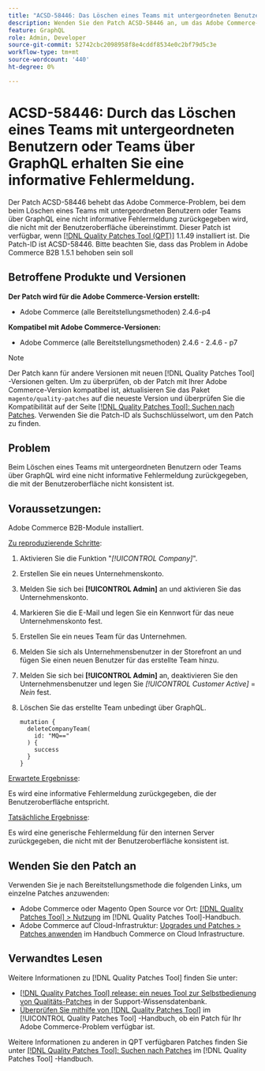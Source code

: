 ```yaml
---
title: "ACSD-58446: Das Löschen eines Teams mit untergeordneten Benutzern oder Teams über GraphQL gibt eine informative Fehlermeldung."
description: Wenden Sie den Patch ACSD-58446 an, um das Adobe Commerce-Problem zu beheben, bei dem beim Löschen eines Teams mit untergeordneten Benutzern oder Teams über GraphQL eine nicht informative Fehlermeldung zurückgegeben wird, die nicht mit der Benutzeroberfläche übereinstimmt.
feature: GraphQL
role: Admin, Developer
source-git-commit: 52742cbc2098958f8e4cddf8534e0c2bf79d5c3e
workflow-type: tm+mt
source-wordcount: '440'
ht-degree: 0%

---
```


# ACSD-58446: Durch das Löschen eines Teams mit untergeordneten Benutzern oder Teams über GraphQL erhalten Sie eine informative Fehlermeldung.

Der Patch ACSD-58446 behebt das Adobe Commerce-Problem, bei dem beim Löschen eines Teams mit untergeordneten Benutzern oder Teams über GraphQL eine nicht informative Fehlermeldung zurückgegeben wird, die nicht mit der Benutzeroberfläche übereinstimmt. Dieser Patch ist verfügbar, wenn [[!DNL Quality Patches Tool (QPT)]](https://experienceleague.adobe.com/en/docs/commerce-knowledge-base/kb/announcements/commerce-announcements/magento-quality-patches-released-new-tool-to-self-serve-quality-patches) 1.1.49 installiert ist. Die Patch-ID ist ACSD-58446. Bitte beachten Sie, dass das Problem in Adobe Commerce B2B 1.5.1 behoben sein soll

## Betroffene Produkte und Versionen

**Der Patch wird für die Adobe Commerce-Version erstellt:**

* Adobe Commerce (alle Bereitstellungsmethoden) 2.4.6-p4

**Kompatibel mit Adobe Commerce-Versionen:**

* Adobe Commerce (alle Bereitstellungsmethoden) 2.4.6 - 2.4.6 - p7

>[!NOTE]
>
>Der Patch kann für andere Versionen mit neuen [!DNL Quality Patches Tool] -Versionen gelten. Um zu überprüfen, ob der Patch mit Ihrer Adobe Commerce-Version kompatibel ist, aktualisieren Sie das Paket `magento/quality-patches` auf die neueste Version und überprüfen Sie die Kompatibilität auf der Seite [[!DNL Quality Patches Tool]: Suchen nach Patches](https://experienceleague.adobe.com/tools/commerce-quality-patches/index.html). Verwenden Sie die Patch-ID als Suchschlüsselwort, um den Patch zu finden.

## Problem

Beim Löschen eines Teams mit untergeordneten Benutzern oder Teams über GraphQL wird eine nicht informative Fehlermeldung zurückgegeben, die mit der Benutzeroberfläche nicht konsistent ist.

## Voraussetzungen:

Adobe Commerce B2B-Module installiert.

<u>Zu reproduzierende Schritte</u>:

1. Aktivieren Sie die Funktion &quot;*[!UICONTROL Company]*&quot;.
1. Erstellen Sie ein neues Unternehmenskonto.
1. Melden Sie sich bei **[!UICONTROL Admin]** an und aktivieren Sie das Unternehmenskonto.
1. Markieren Sie die E-Mail und legen Sie ein Kennwort für das neue Unternehmenskonto fest.
1. Erstellen Sie ein neues Team für das Unternehmen.
1. Melden Sie sich als Unternehmensbenutzer in der Storefront an und fügen Sie einen neuen Benutzer für das erstellte Team hinzu.
1. Melden Sie sich bei **[!UICONTROL Admin]** an, deaktivieren Sie den Unternehmensbenutzer und legen Sie *[!UICONTROL Customer Active]* = *Nein* fest.
1. Löschen Sie das erstellte Team unbedingt über GraphQL.

   ```
   mutation {
     deleteCompanyTeam(
       id: "MQ=="
     ) {
       success
     }
   }
   ```

<u>Erwartete Ergebnisse</u>:

Es wird eine informative Fehlermeldung zurückgegeben, die der Benutzeroberfläche entspricht.

<u>Tatsächliche Ergebnisse</u>:

Es wird eine generische Fehlermeldung für den internen Server zurückgegeben, die nicht mit der Benutzeroberfläche konsistent ist.

## Wenden Sie den Patch an

Verwenden Sie je nach Bereitstellungsmethode die folgenden Links, um einzelne Patches anzuwenden:

* Adobe Commerce oder Magento Open Source vor Ort: [[!DNL Quality Patches Tool] > Nutzung](https://experienceleague.adobe.com/docs/commerce-operations/tools/quality-patches-tool/usage.html) im [!DNL Quality Patches Tool]-Handbuch.
* Adobe Commerce auf Cloud-Infrastruktur: [Upgrades und Patches > Patches anwenden](https://experienceleague.adobe.com/docs/commerce-cloud-service/user-guide/develop/upgrade/apply-patches.html) im Handbuch Commerce on Cloud Infrastructure.

## Verwandtes Lesen

Weitere Informationen zu [!DNL Quality Patches Tool] finden Sie unter:

* [[!DNL Quality Patches Tool] release: ein neues Tool zur Selbstbedienung von Qualitäts-Patches](https://experienceleague.adobe.com/en/docs/commerce-knowledge-base/kb/announcements/commerce-announcements/magento-quality-patches-released-new-tool-to-self-serve-quality-patches) in der Support-Wissensdatenbank.
* [Überprüfen Sie mithilfe von  [!DNL Quality Patches Tool]](/help/tools/quality-patches-tool/patches-available-in-qpt/check-patch-for-magento-issue-with-magento-quality-patches.md) im [!UICONTROL Quality Patches Tool] -Handbuch, ob ein Patch für Ihr Adobe Commerce-Problem verfügbar ist.


Weitere Informationen zu anderen in QPT verfügbaren Patches finden Sie unter [[!DNL Quality Patches Tool]: Suchen nach Patches](https://experienceleague.adobe.com/tools/commerce-quality-patches/index.html) im [!DNL Quality Patches Tool] -Handbuch.
